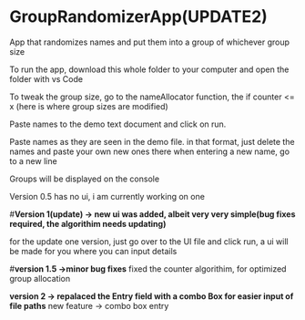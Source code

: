 # GroupRandomizerApp(UPDATE2)
App that randomizes names and put them into a group of whichever group size

To run the app, download this whole folder to your computer and open the folder with vs Code

To tweak the group size, go to the nameAllocator function, the if counter <= x (here is where group sizes are modified)

Paste names to the demo text document and click on run.

Paste names as they are seen in the demo file. in that format, just delete the names and paste your own new ones there
when entering a new name, go to a new line

Groups will be displayed on the console

Version 0.5 has no ui, i am currently working on one

#**Version 1(update) -> new ui was added, albeit very very simple(bug fixes required, the algorithim needs updating)**

for the update one version, just go over to the UI file and click run, a ui will be made for you where you can input details

#**version 1.5 ->minor bug fixes**
fixed the counter algorithim, for optimized group allocation

**version 2 -> repalaced the Entry field with a combo Box for easier input of file paths**
new feature -> combo box entry
